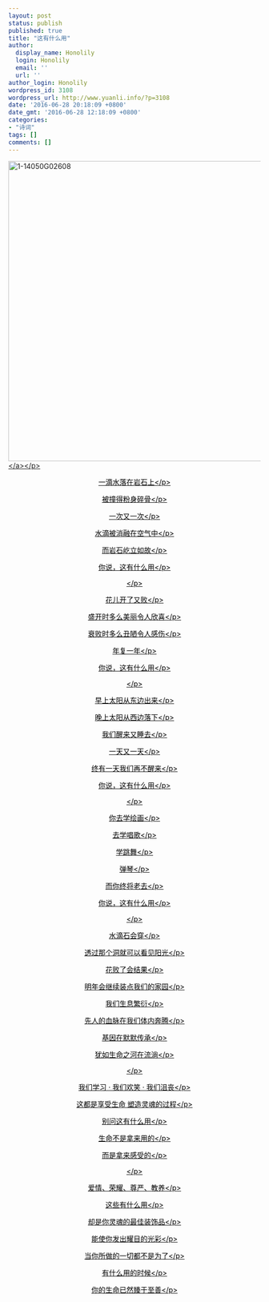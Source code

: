```yaml
---
layout: post
status: publish
published: true
title: "这有什么用"
author:
  display_name: Honolily
  login: Honolily
  email: ''
  url: ''
author_login: Honolily
wordpress_id: 3108
wordpress_url: http://www.yuanli.info/?p=3108
date: '2016-06-28 20:18:09 +0800'
date_gmt: '2016-06-28 12:18:09 +0800'
categories:
- "诗词"
tags: []
comments: []
---
```

<p style="color: #000000;"><a href="http:&#47;&#47;www.yuanli.info&#47;wp-content&#47;uploads&#47;2016&#47;06&#47;1-14050G02608.jpg"><img class="alignnone size-large wp-image-3109" src="http:&#47;&#47;www.yuanli.info&#47;wp-content&#47;uploads&#47;2016&#47;06&#47;1-14050G02608-800x600.jpg" alt="1-14050G02608" width="800" height="600" &#47;><&#47;a><&#47;p></p>
<p style="color: #000000; text-align: center;">一滴水落在岩石上<&#47;p></p>
<p style="color: #000000; text-align: center;">被撞得粉身碎骨<&#47;p></p>
<p style="color: #000000; text-align: center;">一次又一次<&#47;p></p>
<p style="color: #000000; text-align: center;">水滴被消融在空气中<&#47;p></p>
<p style="color: #000000; text-align: center;">而岩石屹立如故<&#47;p></p>
<p style="color: #000000; text-align: center;">你说，这有什么用<&#47;p></p>
<p style="color: #000000; text-align: center;"><&#47;p></p>
<p style="color: #000000; text-align: center;">花儿开了又败<&#47;p></p>
<p style="color: #000000; text-align: center;">盛开时多么美丽令人欣喜<&#47;p></p>
<p style="color: #000000; text-align: center;">衰败时多么丑陋令人感伤<&#47;p></p>
<p style="color: #000000; text-align: center;">年复一年<&#47;p></p>
<p style="color: #000000; text-align: center;">你说，这有什么用<&#47;p></p>
<p style="color: #000000; text-align: center;"><&#47;p></p>
<p style="color: #000000; text-align: center;">早上太阳从东边出来<&#47;p></p>
<p style="color: #000000; text-align: center;">晚上太阳从西边落下<&#47;p></p>
<p style="color: #000000; text-align: center;">我们醒来又睡去<&#47;p></p>
<p style="color: #000000; text-align: center;">一天又一天<&#47;p></p>
<p style="color: #000000; text-align: center;">终有一天我们再不醒来<&#47;p></p>
<p style="color: #000000; text-align: center;">你说，这有什么用<&#47;p></p>
<p style="color: #000000; text-align: center;"><&#47;p></p>
<p style="color: #000000; text-align: center;">你去学绘画<&#47;p></p>
<p style="color: #000000; text-align: center;">去学唱歌<&#47;p></p>
<p style="color: #000000; text-align: center;">学跳舞<&#47;p></p>
<p style="color: #000000; text-align: center;">弹琴<&#47;p></p>
<p style="color: #000000; text-align: center;">而你终将老去<&#47;p></p>
<p style="color: #000000; text-align: center;">你说，这有什么用<&#47;p></p>
<p style="color: #000000; text-align: center;"><&#47;p></p>
<p style="color: #000000; text-align: center;">水滴石会穿<&#47;p></p>
<p style="color: #000000; text-align: center;">透过那个洞就可以看见阳光<&#47;p></p>
<p style="color: #000000; text-align: center;">花败了会结果<&#47;p></p>
<p style="color: #000000; text-align: center;">明年会继续装点我们的家园<&#47;p></p>
<p style="color: #000000; text-align: center;">我们生息繁衍<&#47;p></p>
<p style="color: #000000; text-align: center;">先人的血脉在我们体内奔腾<&#47;p></p>
<p style="color: #000000; text-align: center;">​基因在默默传承<&#47;p></p>
<p style="color: #000000; text-align: center;">犹如生命之河在流淌<&#47;p></p>
<p style="color: #000000; text-align: center;"><&#47;p></p>
<p style="color: #000000; text-align: center;">我们学习 &middot; 我们欢笑 &middot; 我们沮丧<&#47;p></p>
<p style="color: #000000; text-align: center;">这都是享受生命 塑造灵魂的过程<&#47;p></p>
<p style="color: #000000; text-align: center;">别问这有什么用<&#47;p></p>
<p style="color: #000000; text-align: center;">生命不是拿来用的<&#47;p></p>
<p style="color: #000000; text-align: center;">而是拿来感受的<&#47;p></p>
<p style="color: #000000; text-align: center;"><&#47;p></p>
<p style="color: #000000; text-align: center;">爱情、荣耀、尊严、教养<&#47;p></p>
<p style="color: #000000; text-align: center;">这些有什么用<&#47;p></p>
<p style="color: #000000; text-align: center;">却是你灵魂的最佳装饰品<&#47;p></p>
<p style="color: #000000; text-align: center;">能使你发出耀目的光彩<&#47;p></p>
<p style="color: #000000; text-align: center;">当你所做的一切都不是为了<&#47;p></p>
<p style="color: #000000; text-align: center;">有什么用的时候<&#47;p></p>
<p style="color: #000000; text-align: center;">你的生命已然臻于至善<&#47;p></p>
